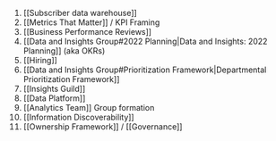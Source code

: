 1. [[Subscriber data warehouse]]
2. [[Metrics That Matter]] / KPI Framing
3. [[Business Performance Reviews]]
4. [[Data and Insights Group#2022 Planning|Data and Insights: 2022 Planning]] (aka OKRs)
5. [[Hiring]]
6. [[Data and Insights Group#Prioritization Framework|Departmental Prioritization Framework]]
7. [[Insights Guild]]
8. [[Data Platform]]
9. [[Analytics Team]] Group formation
10. [[Information Discoverability]]
11. [[Ownership Framework]] / [[Governance]]